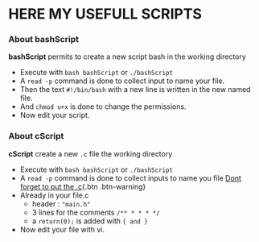 # HERE MY USEFULL SCRIPTS

### About bashScript

 **bashScript** permits to create a new script bash in the working directory
   - Execute with `bash bashScript` or `./bashScript`
   - A `read -p` command is done to collect input to name your file.
   - Then the text `#!/bin/bash` with a new line is written in the new named file.
   - And `chmod u+x` is done to change the permissions.
   - Now edit your script.


### About cScript

 **cScript** create a new `.c` file the working directory
   - Execute with `bash bashScript` or `./bashScript`
   - A `read -p` command is done to collect inputs to name you file [Dont forget to put the .c](#){.btn .btn-warning}
   - Already in your file.c
        - header : `"main.h"`
        - 3 lines for the comments `/** * * * */ `
        - a `return(0);` is added with `{ and }`
   - Now edit your file with vi.   
